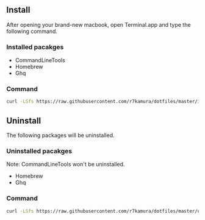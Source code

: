 ## Install
After opening your brand-new macbook, open Terminal.app and type the following command.

### Installed pacakges
* CommandLineTools
* Homebrew
* Ghq

### Command
```sh
curl -LSfs https://raw.githubusercontent.com/r7kamura/dotfiles/master/install.sh | bash
```

## Uninstall
The following packages will be uninstalled.

### Uninstalled pacakges
Note: CommandLineTools won't be uninstalled.

* Homebrew
* Ghq

### Command
```sh
curl -LSfs https://raw.githubusercontent.com/r7kamura/dotfiles/master/uninstall.sh | sudo bash
```
